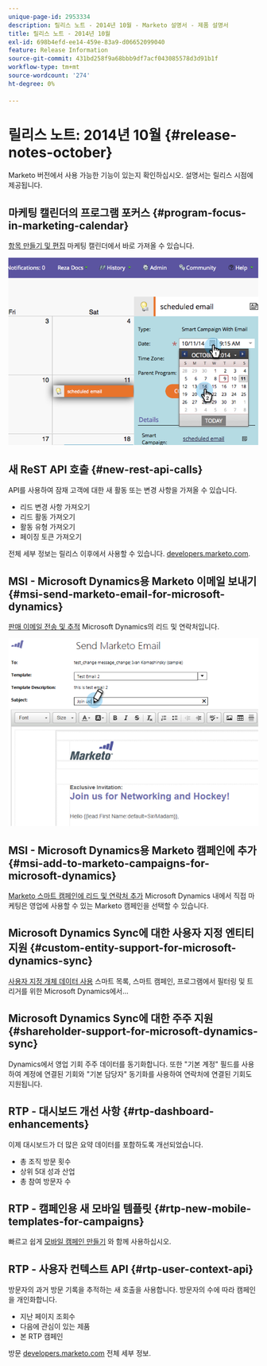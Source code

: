 ```yaml
---
unique-page-id: 2953334
description: 릴리스 노트 - 2014년 10월 - Marketo 설명서 - 제품 설명서
title: 릴리스 노트 - 2014년 10월
exl-id: 698b4efd-ee14-459e-83a9-d06652099040
feature: Release Information
source-git-commit: 431bd258f9a68bbb9df7acf043085578d3d91b1f
workflow-type: tm+mt
source-wordcount: '274'
ht-degree: 0%

---
```


# 릴리스 노트: 2014년 10월 {#release-notes-october}

Marketo 버전에서 사용 가능한 기능이 있는지 확인하십시오. 설명서는 릴리스 시점에 제공됩니다.

## 마케팅 캘린더의 프로그램 포커스 {#program-focus-in-marketing-calendar}

[항목 만들기 및 편집](/help/marketo/product-docs/core-marketo-concepts/marketing-calendar/understanding-the-calendar/understand-enable-program-focus.md) 마케팅 캘린더에서 바로 가져올 수 있습니다.

![](assets/image2014-10-20-11-3a48-3a51.png)

## 새 ReST API 호출 {#new-rest-api-calls}

API를 사용하여 잠재 고객에 대한 새 활동 또는 변경 사항을 가져올 수 있습니다.

* 리드 변경 사항 가져오기
* 리드 활동 가져오기
* 활동 유형 가져오기
* 페이징 토큰 가져오기

전체 세부 정보는 릴리스 이후에서 사용할 수 있습니다. [developers.marketo.com](https://developers.marketo.com/documentation/rest/).

## MSI - Microsoft Dynamics용 Marketo 이메일 보내기 {#msi-send-marketo-email-for-microsoft-dynamics}

[판매 이메일 전송 및 추적](/help/marketo/product-docs/marketo-sales-insight/msi-for-microsoft-dynamics/setting-up-and-using/send-a-marketo-sales-email-from-microsoft-dynamics.md) Microsoft Dynamics의 리드 및 연락처입니다.

![](assets/image2014-10-20-11-3a49-3a25.png)

## MSI - Microsoft Dynamics용 Marketo 캠페인에 추가 {#msi-add-to-marketo-campaigns-for-microsoft-dynamics}

[Marketo 스마트 캠페인에 리드 및 연락처 추가](/help/marketo/product-docs/marketo-sales-insight/msi-for-microsoft-dynamics/setting-up-and-using/add-a-lead-contact-to-a-marketo-campaign-from-microsoft-dynamics.md) Microsoft Dynamics 내에서 직접 마케팅은 영업에 사용할 수 있는 Marketo 캠페인을 선택할 수 있습니다.

## Microsoft Dynamics Sync에 대한 사용자 지정 엔티티 지원 {#custom-entity-support-for-microsoft-dynamics-sync}

[사용자 지정 개체 데이터 사용](/help/marketo/product-docs/crm-sync/microsoft-dynamics-sync/microsoft-dynamics-sync-details/enable-sync-for-a-custom-entity.md) 스마트 목록, 스마트 캠페인, 프로그램에서 필터링 및 트리거를 위한 Microsoft Dynamics에서...

## Microsoft Dynamics Sync에 대한 주주 지원 {#shareholder-support-for-microsoft-dynamics-sync}

Dynamics에서 영업 기회 주주 데이터를 동기화합니다. 또한 &quot;기본 계정&quot; 필드를 사용하여 계정에 연결된 기회와 &quot;기본 담당자&quot; 동기화를 사용하여 연락처에 연결된 기회도 지원됩니다.

## RTP - 대시보드 개선 사항 {#rtp-dashboard-enhancements}

이제 대시보드가 더 많은 요약 데이터를 포함하도록 개선되었습니다.

* 총 조직 방문 횟수
* 상위 5대 성과 산업
* 총 참여 방문자 수

## RTP - 캠페인용 새 모바일 템플릿 {#rtp-new-mobile-templates-for-campaigns}

빠르고 쉽게 [모바일 캠페인 만들기](/help/marketo/product-docs/web-personalization/using-templates/using-templates-to-create-web-campaigns.md) 와 함께 사용하십시오.

## RTP - 사용자 컨텍스트 API {#rtp-user-context-api}

방문자의 과거 방문 기록을 추적하는 새 호출을 사용합니다. 방문자의 수에 따라 캠페인을 개인화합니다.

* 지난 페이지 조회수
* 다음에 관심이 있는 제품
* 본 RTP 캠페인

방문 [developers.marketo.com](https://developers.marketo.com/documentation/websites/rtp-js-api/) 전체 세부 정보.
